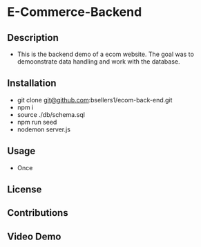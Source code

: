 # E-Commerce-Backend

## Description
- This is the backend demo of a ecom website. The goal was to demoonstrate data handling and work with the database.
## Installation
- git clone git@github.com:bsellers1/ecom-back-end.git
- npm i
- source ./db/schema.sql
- npm run seed
- nodemon server.js
## Usage
- Once
## License

## Contributions

## Video Demo